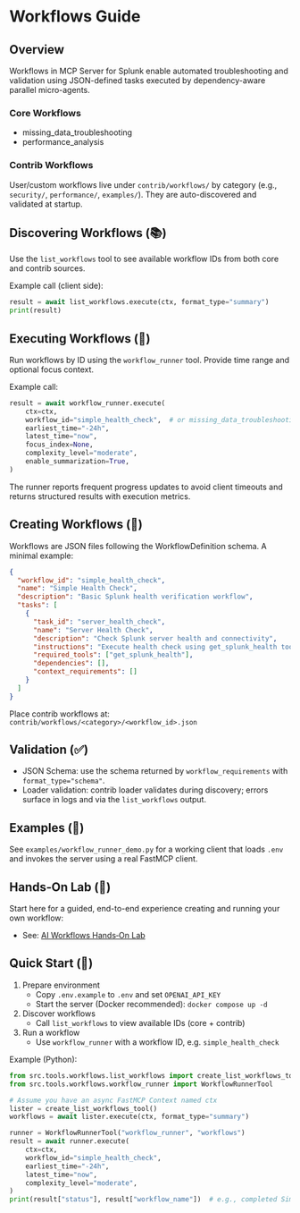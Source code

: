 # Workflows Guide

## Overview

Workflows in MCP Server for Splunk enable automated troubleshooting and validation using JSON-defined tasks executed by dependency-aware parallel micro-agents.

### Core Workflows

- missing_data_troubleshooting
- performance_analysis

### Contrib Workflows

User/custom workflows live under `contrib/workflows/` by category (e.g., `security/`, `performance/`, `examples/`). They are auto-discovered and validated at startup.

## Discovering Workflows (📚)

Use the `list_workflows` tool to see available workflow IDs from both core and contrib sources.

Example call (client side):

```python
result = await list_workflows.execute(ctx, format_type="summary")
print(result)
```

## Executing Workflows (🚀)

Run workflows by ID using the `workflow_runner` tool. Provide time range and optional focus context.

Example call:

```python
result = await workflow_runner.execute(
    ctx=ctx,
    workflow_id="simple_health_check",  # or missing_data_troubleshooting, performance_analysis
    earliest_time="-24h",
    latest_time="now",
    focus_index=None,
    complexity_level="moderate",
    enable_summarization=True,
)
```

The runner reports frequent progress updates to avoid client timeouts and returns structured results with execution metrics.

## Creating Workflows (🔧)

Workflows are JSON files following the WorkflowDefinition schema. A minimal example:

```json
{
  "workflow_id": "simple_health_check",
  "name": "Simple Health Check",
  "description": "Basic Splunk health verification workflow",
  "tasks": [
    {
      "task_id": "server_health_check",
      "name": "Server Health Check",
      "description": "Check Splunk server health and connectivity",
      "instructions": "Execute health check using get_splunk_health tool and summarize findings.",
      "required_tools": ["get_splunk_health"],
      "dependencies": [],
      "context_requirements": []
    }
  ]
}
```

Place contrib workflows at: `contrib/workflows/<category>/<workflow_id>.json`

## Validation (✅)

- JSON Schema: use the schema returned by `workflow_requirements` with `format_type="schema"`.
- Loader validation: contrib loader validates during discovery; errors surface in logs and via the `list_workflows` output.

## Examples (📎)

See `examples/workflow_runner_demo.py` for a working client that loads `.env` and invokes the server using a real FastMCP client.

## Hands‑On Lab (🧪)

Start here for a guided, end-to-end experience creating and running your own workflow:

- See: [AI Workflows Hands‑On Lab](../../labs/hands-on-lab.md)

## Quick Start (🚀)

1. Prepare environment
   - Copy `.env.example` to `.env` and set `OPENAI_API_KEY`
   - Start the server (Docker recommended): `docker compose up -d`
2. Discover workflows
   - Call `list_workflows` to view available IDs (core + contrib)
3. Run a workflow
   - Use `workflow_runner` with a workflow ID, e.g. `simple_health_check`

Example (Python):

```python
from src.tools.workflows.list_workflows import create_list_workflows_tool
from src.tools.workflows.workflow_runner import WorkflowRunnerTool

# Assume you have an async FastMCP Context named ctx
lister = create_list_workflows_tool()
workflows = await lister.execute(ctx, format_type="summary")

runner = WorkflowRunnerTool("workflow_runner", "workflows")
result = await runner.execute(
    ctx=ctx,
    workflow_id="simple_health_check",
    earliest_time="-24h",
    latest_time="now",
    complexity_level="moderate",
)
print(result["status"], result["workflow_name"])  # e.g., completed Simple Health Check
```
